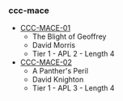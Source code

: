 ### ccc-mace
* [CCC-MACE-01](http://www.dmsguild.com/product/238812/CCCMACE0101-The-Blight-of-Geoffrey?affiliate_id=757342)
    * The Blight of Geoffrey
    * David Morris
    * Tier 1 - APL 2 - Length 4
* [CCC-MACE-02](http://www.dmsguild.com/product/238814/CCCMACE0102-A-Panthers-Peril?affiliate_id=757342)
    * A Panther's Peril
    * David Knighton
    * Tier 1 - APL 3 - Length 4
